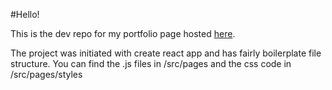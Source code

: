 #Hello!

This is the dev repo for my portfolio page hosted [here](https://chloebrockett.github.io).

The project was initiated with create react app and has fairly boilerplate file structure. You can find the .js files in /src/pages and the css code in /src/pages/styles
